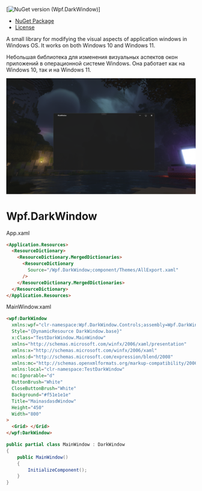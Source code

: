 
[![NuGet version (Wpf.DarkWindow)](https://img.shields.io/nuget/v/Wpf.DarkWindow)]
- [NuGet Package](https://www.nuget.org/packages/Wpf.DarkWindow/1.0.0)
- [License](LICENSE.txt)

A small library for modifying the visual aspects of application windows in Windows OS. It works on both Windows 10 and Windows 11.

Небольшая библиотека для изменения визуальных аспектов окон приложений в операционной системе Windows. Она работает как на Windows 10, так и на Windows 11.



![enter image description here](assets/Photos_EzpklehVgr.png)

# Wpf.DarkWindow

App.xaml

```html
<Application.Resources>
  <ResourceDictionary>
    <ResourceDictionary.MergedDictionaries>
      <ResourceDictionary
        Source="/Wpf.DarkWindow;component/Themes/AllExport.xaml"
      />
    </ResourceDictionary.MergedDictionaries>
  </ResourceDictionary>
</Application.Resources>
```

MainWindow.xaml

```html
<wpf:DarkWindow
  xmlns:wpf="clr-namespace:Wpf.DarkWindow.Controls;assembly=Wpf.DarkWindow"
  Style="{DynamicResource DarkWindow.base}"
  x:Class="TestDarkWindow.MainWindow"
  xmlns="http://schemas.microsoft.com/winfx/2006/xaml/presentation"
  xmlns:x="http://schemas.microsoft.com/winfx/2006/xaml"
  xmlns:d="http://schemas.microsoft.com/expression/blend/2008"
  xmlns:mc="http://schemas.openxmlformats.org/markup-compatibility/2006"
  xmlns:local="clr-namespace:TestDarkWindow"
  mc:Ignorable="d"
  ButtonBrush="White"
  CloseButtonBrush="White"
  Background="#f51e1e1e"
  Title="MainasdasdWindow"
  Height="450"
  Width="800"
>
  <Grid> </Grid>
</wpf:DarkWindow>
```

```cs
public partial class MainWindow : DarkWindow
{
    public MainWindow()
    {
        InitializeComponent();
    }
}
```
